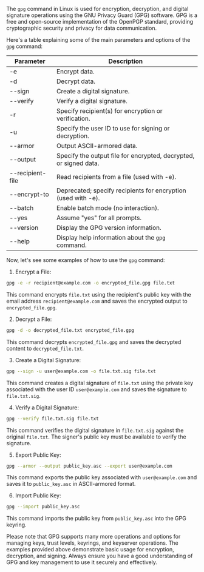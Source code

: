 The `gpg` command in Linux is used for encryption, decryption, and digital signature operations using the GNU Privacy Guard (GPG) software. GPG is a free and open-source implementation of the OpenPGP standard, providing cryptographic security and privacy for data communication.

Here's a table explaining some of the main parameters and options of the `gpg` command:

| Parameter | Description                                                                                      |
|-----------|--------------------------------------------------------------------------------------------------|
| -e        | Encrypt data.                                                                                   |
| -d        | Decrypt data.                                                                                   |
| --sign    | Create a digital signature.                                                                     |
| --verify  | Verify a digital signature.                                                                     |
| -r        | Specify recipient(s) for encryption or verification.                                            |
| -u        | Specify the user ID to use for signing or decryption.                                           |
| --armor   | Output ASCII-armored data.                                                                      |
| --output  | Specify the output file for encrypted, decrypted, or signed data.                               |
| --recipient-file | Read recipients from a file (used with -e).                                              |
| --encrypt-to | Deprecated; specify recipients for encryption (used with -e).                            |
| --batch   | Enable batch mode (no interaction).                                                             |
| --yes     | Assume "yes" for all prompts.                                                                   |
| --version | Display the GPG version information.                                                           |
| --help    | Display help information about the `gpg` command.                                               |

Now, let's see some examples of how to use the `gpg` command:

1. Encrypt a File:
```bash
gpg -e -r recipient@example.com -o encrypted_file.gpg file.txt
```
This command encrypts `file.txt` using the recipient's public key with the email address `recipient@example.com` and saves the encrypted output to `encrypted_file.gpg`.

2. Decrypt a File:
```bash
gpg -d -o decrypted_file.txt encrypted_file.gpg
```
This command decrypts `encrypted_file.gpg` and saves the decrypted content to `decrypted_file.txt`.

3. Create a Digital Signature:
```bash
gpg --sign -u user@example.com -o file.txt.sig file.txt
```
This command creates a digital signature of `file.txt` using the private key associated with the user ID `user@example.com` and saves the signature to `file.txt.sig`.

4. Verify a Digital Signature:
```bash
gpg --verify file.txt.sig file.txt
```
This command verifies the digital signature in `file.txt.sig` against the original `file.txt`. The signer's public key must be available to verify the signature.

5. Export Public Key:
```bash
gpg --armor --output public_key.asc --export user@example.com
```
This command exports the public key associated with `user@example.com` and saves it to `public_key.asc` in ASCII-armored format.

6. Import Public Key:
```bash
gpg --import public_key.asc
```
This command imports the public key from `public_key.asc` into the GPG keyring.

Please note that GPG supports many more operations and options for managing keys, trust levels, keyrings, and keyserver operations. The examples provided above demonstrate basic usage for encryption, decryption, and signing. Always ensure you have a good understanding of GPG and key management to use it securely and effectively.
